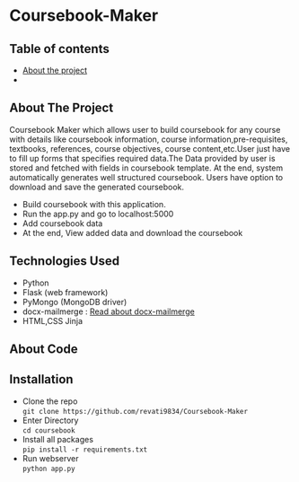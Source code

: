 # Coursebook-Maker

## Table of contents
* [About the project](#about-the-project)
* 

## About The Project
Coursebook Maker which allows user to build coursebook for any course with details like coursebook information, course information,pre-requisites, textbooks, references, course objectives, course content,etc.User just have to fill up forms that specifies required data.The Data provided by user is stored and fetched with fields in coursebook template. At the end, system automatically generates well structured coursebook. Users have option to download and save the generated coursebook.
  
- Build coursebook with this application.
- Run the app.py and go to localhost:5000
- Add coursebook data
- At the end, View added data and download the coursebook

## Technologies Used
- Python
- Flask (web framework)
- PyMongo (MongoDB driver)
- docx-mailmerge : [Read about docx-mailmerge](https://pbpython.com/python-word-template.html)
- HTML,CSS Jinja

## About Code

## Installation
- Clone the repo\
  `git clone https://github.com/revati9834/Coursebook-Maker`
- Enter Directory\
  `cd coursebook`
- Install all packages\
  `pip install -r requirements.txt`
 - Run webserver\
  `python app.py`


 
